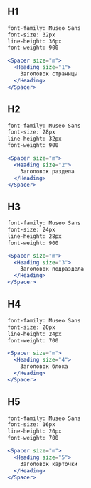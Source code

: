 ## H1  

```html static
font-family: Museo Sans  
font-size: 32px  
line-height: 36px  
font-weight: 900  
```

```jsx
<Spacer size="m">
  <Heading size="1"> 
    Заголовок страницы
  </Heading>
</Spacer>
```

## H2 

```html static
font-family: Museo Sans  
font-size: 28px  
line-height: 32px    
font-weight: 900  
```

```jsx
<Spacer size="m">
  <Heading size="2"> 
    Заголовок раздела
  </Heading>
</Spacer>
```

## H3 

```html static
font-family: Museo Sans    
font-size: 24px  
line-height: 28px   
font-weight: 900  
```

```jsx
<Spacer size="m">
  <Heading size="3"> 
    Заголовок подраздела
  </Heading>
</Spacer>
```

## H4 

```html static
font-family: Museo Sans  
font-size: 20px  
line-height: 24px    
font-weight: 700    
```

```jsx
<Spacer size="m">
  <Heading size="4"> 
    Заголовок блока
  </Heading>
</Spacer>
```

## H5

```html static
font-family: Museo Sans  
font-size: 16px  
line-height: 20px  
font-weight: 700  
```

```jsx
<Spacer size="m">
  <Heading size="5"> 
    Заголовок карточки
  </Heading>
</Spacer>
```
